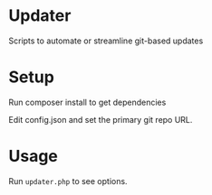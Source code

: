 # Updater
Scripts to automate or streamline git-based updates

# Setup
Run composer install to get dependencies

Edit config.json and set the primary git repo URL.

# Usage
Run `updater.php` to see options.

